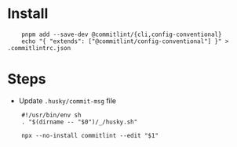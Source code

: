 # Install

```
    pnpm add --save-dev @commitlint/{cli,config-conventional}
    echo "{ "extends": ["@commitlint/config-conventional"] }" > .commitlintrc.json
```

# Steps

- Update `.husky/commit-msg` file

```
    #!/usr/bin/env sh
    . "$(dirname -- "$0")/_/husky.sh"

    npx --no-install commitlint --edit "$1"
```
